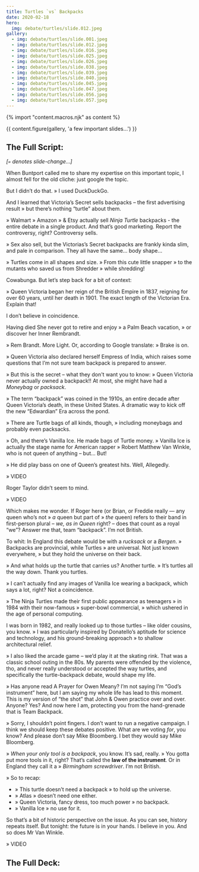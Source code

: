 ```yaml
---
title: Turtles `vs` Backpacks
date: 2020-02-18
hero:
  img: debate/turtles/slide.012.jpeg
gallery:
  - img: debate/turtles/slide.001.jpeg
  - img: debate/turtles/slide.012.jpeg
  - img: debate/turtles/slide.016.jpeg
  - img: debate/turtles/slide.025.jpeg
  - img: debate/turtles/slide.026.jpeg
  - img: debate/turtles/slide.038.jpeg
  - img: debate/turtles/slide.039.jpeg
  - img: debate/turtles/slide.040.jpeg
  - img: debate/turtles/slide.045.jpeg
  - img: debate/turtles/slide.047.jpeg
  - img: debate/turtles/slide.056.jpeg
  - img: debate/turtles/slide.057.jpeg
---
```


{% import "content.macros.njk" as content %}

{{ content.figure(gallery, 'a few important slides…') }}

## The Full Script:

*[`»` denotes slide-change…]*

When Buntport called me to share my expertise on this important topic, I almost fell for the old cliche: just google the topic.

But I didn’t do that. » I used DuckDuckGo.

And I learned that Victoria’s Secret sells backpacks – the first advertising result » but there’s nothing “turtle” about them.

» Walmart » Amazon » & Etsy actually sell *Ninja Turtle* backpacks - the entire debate in a single product. And that’s good marketing. Report the controversy, right? Controversy sells.

» Sex also sell, but the Victorias’s Secret backpacks are frankly kinda slim, and pale in comparison. They all have the same… body shape…

» Turtles come in all shapes and size. » From this cute little snapper » to the mutants who saved us from Shredder » while shredding!

Cowabunga. But let’s step back for a bit of context:

» Queen Victoria began her reign of the British Empire in 1837, reigning for over 60 years, until her death in 1901. The exact length of the Victorian Era. Explain that!

I don’t believe in coincidence.

Having died She never got to retire and enjoy » a Palm Beach vacation, » or discover her Inner Rembrandt.

» Rem Brandt. More Light. Or, according to Google translate: » Brake is on.

» Queen Victoria also declared herself Empress of India, which raises some questions that I’m not sure team backpack is prepared to answer.

» But this is the secret – what they don't want you to know: » Queen Victoria never actually owned a backpack!! At most, she might have had a *Moneybag* or *packsack*.

» The term “backpack” was coined in the 1910s, an entire decade after Queen Victoria’s death, in these United States. A dramatic way to kick off the new “Edwardian” Era across the pond.

» There are Turtle bags of all kinds, though, » including moneybags and probably even packsacks.

» Oh, and there’s Vanilla Ice. He made bags of Turtle money. » Vanilla Ice is actually the stage name for American rapper » Robert Matthew Van Winkle, who is not queen of anything – but… But!

» He did play bass on one of Queen’s greatest hits. Well, Allegedly.

» VIDEO

Roger Taylor didn’t seem to mind.

» VIDEO

Which makes me wonder. If Roger here (or Brian, or Freddie really — any queen who’s not » *a* queen but part of » *the* queen) refers to their band in first-person plural – *we, as in Queen* right? – does that count as a royal “we”? Answer me that, team “backpack”. I’m not British.

To whit: In England this debate would be with a *rucksack* or a *Bergen*. » Backpacks are provincial, while Turtles » are universal. Not just known everywhere, » but they hold the universe on their back.

» And what holds up the turtle that carries us? Another turtle.
» It’s turtles all the way down. Thank you turtles.

» I can’t actually find any images of Vanilla Ice wearing a backpack, which says a lot, right? Not a coincidence.

» The Ninja Turtles made their first public appearance as teenagers » in 1984 with their now-famous » super-bowl commercial, » which ushered in the age of personal computing.

I was born in 1982, and really looked up to those turtles – like older cousins, you know. » I was particularly inspired by Donatello’s aptitude for science and technology, and his ground-breaking approach » to shallow architectural relief.

» I also liked the arcade game – we’d play it at the skating rink. That was a classic school outing in the 80s. My parents were offended by the violence, tho, and never really understood or accepted the way turtles, and specifically the turtle-backpack debate, would shape my life.

» Has anyone read A Prayer for Owen Meany? I’m not saying I’m “God’s instrument” here, but I am saying my whole life has lead to this moment. This is my version of “the shot” that John & Owen practice over and over. Anyone? Yes? And now here I am, protecting you from the hand-grenade that is Team Backpack.

» Sorry, I shouldn’t point fingers. I don’t want to run a negative campaign. I think we should keep these debates positive. What are we voting *for*, you know? And please don’t say Mike Bloomberg. I bet they would say Mike Bloomberg.

» *When your only tool is a backpack*, you know. It’s sad, really. » You gotta put more tools in it, right? That’s called the **law of the instrument**. Or in England they call it a » *Birmingham screwdriver*. I’m not British.

» So to recap:

- » This turtle doesn’t need a backpack » to hold up the universe.
- » Atlas » doesn’t need one either.
- » Queen Victoria, fancy dress, too much power » no backpack.
- » Vanilla Ice » no use for it.

So that’s a bit of historic perspective on the issue. As you can see, history repeats itself. But tonight: the future is in your hands. I believe in you. And so does Mr Van Winkle.

» VIDEO

## The Full Deck:

<script async class="speakerdeck-embed" data-id="6e877c2c50a3446599ab94b2e28ef3bc" data-ratio="1.33333333333333" src="//speakerdeck.com/assets/embed.js"></script>
